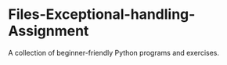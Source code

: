 # Files-Exceptional-handling-Assignment
A collection of beginner-friendly Python programs and exercises.
